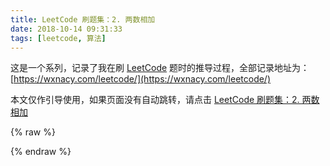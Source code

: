 ```yaml
---
title: LeetCode 刷题集：2. 两数相加
date: 2018-10-14 09:31:33
tags: [leetcode, 算法]
---
```


这是一个系列，记录了我在刷 [LeetCode](https://leetcode-cn.com/problemset/all/) 题时的推导过程，全部记录地址为：[https://wxnacy.com/leetcode/](https://wxnacy.com/leetcode/)

<!-- more -->
<!-- toc -->

本文仅作引导使用，如果页面没有自动跳转，请点击 [LeetCode 刷题集：2. 两数相加](/leetcode/problems/2-add-two-numbers/)

{% raw %}
<script language="javascript" type="text/javascript">
       window.location.href='/leetcode/problems/2-add-two-numbers/'
</script>
{% endraw %}
